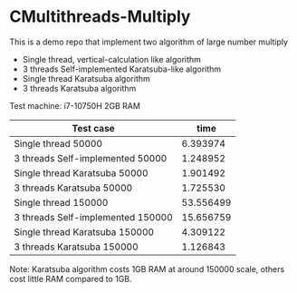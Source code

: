 # CMultithreads-Multiply

This is a demo repo that implement two algorithm of large number multiply
* Single thread, vertical-calculation like algorithm
* 3 threads Self-implemented Karatsuba-like algorithm
* Single thread Karatsuba algorithm
* 3 threads Karatsuba algorithm

Test machine: i7-10750H 2GB RAM

| Test case | time |
| ----- | -----|
| Single thread 50000 | 6.393974 |
| 3 threads Self-implemented 50000 | 1.248952 |
| Single thread Karatsuba 50000 | 1.901492 |
| 3 threads Karatsuba 50000 | 1.725530 |
| Single thread 150000 | 53.556499 |
| 3 threads Self-implemented 150000 |15.656759|
| Single thread Karatsuba 150000 | 4.309122|
| 3 threads Karatsuba 150000 | 1.126843|

Note: Karatsuba algorithm costs 1GB RAM at around 150000 scale, others cost little RAM compared to 1GB.